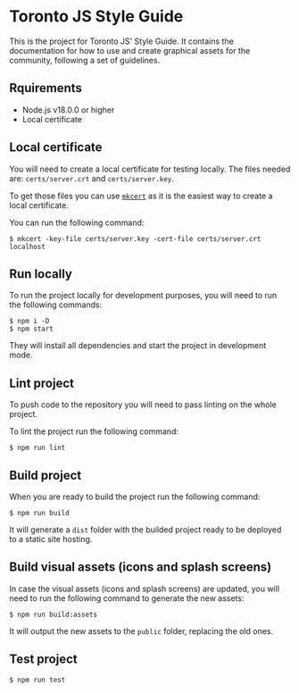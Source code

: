 # Toronto JS Style Guide
This is the project for Toronto JS' Style Guide. It contains the documentation for how to use and create graphical assets for the community, following a set of guidelines.

## Rquirements
- Node.js v18.0.0 or higher
- Local certificate

## Local certificate
You will need to create a local certificate for testing locally. The files needed are: `certs/server.crt` and `certs/server.key`.

To get those files you can use [`mkcert`](https://github.com/FiloSottile/mkcert) as it is the easiest way to create a local certificate.

You can run the following command:
```shell
$ mkcert -key-file certs/server.key -cert-file certs/server.crt localhost
```

## Run locally
To run the project locally for development purposes, you will need to run the following commands:
```shell
$ npm i -D
$ npm start
```

They will install all dependencies and start the project in development mode.

## Lint project
To push code to the repository you will need to pass linting on the whole project.

To lint the project run the following command:
```shell
$ npm run lint
```

## Build project
When you are ready to build the project run the following command:
```shell
$ npm run build
```

It will generate a `dist` folder with the builded project ready to be deployed to a static site hosting.

## Build visual assets (icons and splash screens)
In case the visual assets (icons and splash screens) are updated, you will need to run the following command to generate the new assets:
```shell
$ npm run build:assets
```

It will output the new assets to the `public` folder, replacing the old ones.

## Test project
```shell
$ npm run test
```
